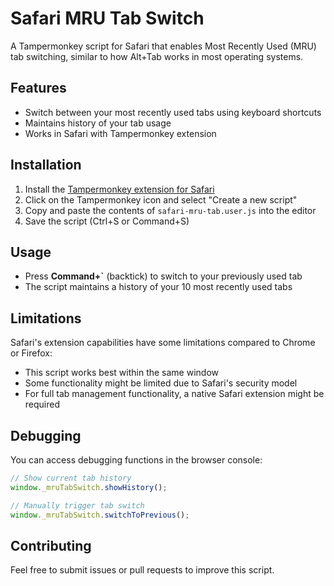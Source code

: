 # Safari MRU Tab Switch

A Tampermonkey script for Safari that enables Most Recently Used (MRU) tab switching, similar to how Alt+Tab works in most operating systems.

## Features

- Switch between your most recently used tabs using keyboard shortcuts
- Maintains history of your tab usage
- Works in Safari with Tampermonkey extension

## Installation

1. Install the [Tampermonkey extension for Safari](https://www.tampermonkey.net/)
2. Click on the Tampermonkey icon and select "Create a new script"
3. Copy and paste the contents of `safari-mru-tab.user.js` into the editor
4. Save the script (Ctrl+S or Command+S)

## Usage

- Press **Command+`** (backtick) to switch to your previously used tab
- The script maintains a history of your 10 most recently used tabs

## Limitations

Safari's extension capabilities have some limitations compared to Chrome or Firefox:

- This script works best within the same window
- Some functionality might be limited due to Safari's security model
- For full tab management functionality, a native Safari extension might be required

## Debugging

You can access debugging functions in the browser console:

```javascript
// Show current tab history
window._mruTabSwitch.showHistory();

// Manually trigger tab switch
window._mruTabSwitch.switchToPrevious();
```

## Contributing

Feel free to submit issues or pull requests to improve this script.
